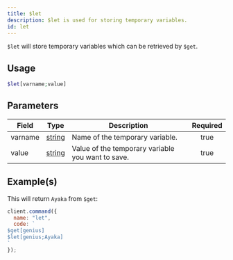 ```yaml
---
title: $let
description: $let is used for storing temporary variables.
id: let
---
```


`$let` will store temporary variables which can be retrieved by `$get`.

## Usage

```php
$let[varname;value]
```

## Parameters

| Field   | Type                                                                                              | Description                                       | Required |
| ------- | ------------------------------------------------------------------------------------------------- | ------------------------------------------------- | :------: |
| varname | [string](https://developer.mozilla.org/en-US/docs/Web/JavaScript/Reference/Global_Objects/String) | Name of the temporary variable.                   |   true   |
| value   | [string](https://developer.mozilla.org/en-US/docs/Web/JavaScript/Reference/Global_Objects/String) | Value of the temporary variable you want to save. |   true   |

## Example(s)

This will return `Ayaka` from `$get`:

```javascript
client.command({
  name: "let",
  code: `
$get[genius]
$let[genius;Ayaka]
`
});
```
